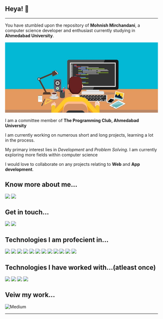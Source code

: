 ## Heya! 👋
---

You have stumbled upon the repository of **Mohnish Mirchandani**, a computer science developer and enthusiast currently studying in **Ahmedabad University**.

![Profile Image](./code_background.jpg?raw=true)


I am a committee member of **The Programming Club, Ahmedabad University**

I am currently working on numerous short and long projects, learning a lot in the process. 

My primary interest lies in *Development* and *Problem Solving*. I am currently exploring more fields within computer science

I would love to collaborate on any projects relating to **Web** and **App development**. 

## Know more about me...
<a href=""><img src="https://img.shields.io/badge/github-%23121011.svg?style=for-the-badge&logo=github&logoColor=white"/></a>
<a href="www.linkedin.com/in/mohnishmirchandani"><img src="https://img.shields.io/badge/linkedin-%230077B5.svg?style=for-the-badge&logo=linkedin&logoColor=white"/></a>



## Get in touch...
<a href="https://github.com/mirchandani-mohnish"><img src="https://img.shields.io/badge/Gmail-D14836?style=for-the-badge&logo=gmail&logoColor=white"/></a>
<a href="www.linkedin.com/in/mohnishmirchandani"><img src="https://img.shields.io/badge/linkedin-%230077B5.svg?style=for-the-badge&logo=linkedin&logoColor=white"/></a>

## Technologies I am profecient in...

<p float="left">
<img src="https://img.shields.io/badge/c%20-%2300599C.svg?&style=for-the-badge&logo=c&logoColor=white"/>
<img src="https://img.shields.io/badge/c++%20-%2300599C.svg?&style=for-the-badge&logo=c%2B%2B&ogoColor=white"/>
<img src="https://img.shields.io/badge/node.js%20-%2343853D.svg?&style=for-the-badge&logo=node.js&logoColor=white" />
<img src="https://img.shields.io/badge/javascript%20-%23323330.svg?&style=for-the-badge&logo=javascript&logoColor=%23F7DF1E"/>
<img src="https://img.shields.io/badge/html5%20-%23E34F26.svg?&style=for-the-badge&logo=html5&logoColor=white"/>
<img src="https://img.shields.io/badge/css3%20-%231572B6.svg?&style=for-the-badge&logo=css3&logoColor=white"/>
<img src="https://img.shields.io/badge/python%20-%2314354C.svg?&style=for-the-badge&logo=python&logoColor=white"/>
<img src="https://img.shields.io/badge/bootstrap%20-%23563D7C.svg?&style=for-the-badge&logo=bootstrap&logoColor=white"/>
<img src="https://img.shields.io/badge/git%20-%23F05033.svg?&style=for-the-badge&logo=git&logoColor=white"/>
<img src="https://img.shields.io/badge/Ubuntu-E95420?style=for-the-badge&logo=ubuntu&logoColor=white"/>
<img src="https://img.shields.io/badge/Linux-FCC624?style=for-the-badge&logo=linux&logoColor=black"/>
<img src="https://img.shields.io/badge/Arduino-00979D?style=for-the-badge&logo=Arduino&logoColor=white"/>
 

</p>

## Technologies I have worked with...(atleast once)

<p float="left">
  <img src="https://img.shields.io/badge/Ubuntu-E95420?style=for-the-badge&logo=ubuntu&logoColor=white"/>
  <img src="https://img.shields.io/badge/Ubuntu-E95420?style=for-the-badge&logo=ubuntu&logoColor=white"/>
  <img src="https://img.shields.io/badge/Ubuntu-E95420?style=for-the-badge&logo=ubuntu&logoColor=white"/>
  <img src="https://img.shields.io/badge/Ubuntu-E95420?style=for-the-badge&logo=ubuntu&logoColor=white"/> 
  
</p>
  




## Veiw my work...
![Medium](https://img.shields.io/badge/Medium-12100E?style=for-the-badge&logo=medium&logoColor=white)

---




<!--
**mirchandani-mohnish/mirchandani-mohnish** is a ✨ _special_ ✨ repository because its `README.md` (this file) appears on your GitHub profile.

Here are some ideas to get you started:

- 🔭 I’m currently working on ...
- 🌱 I’m currently learning ...
- 👯 I’m looking to collaborate on ...
- 🤔 I’m looking for help with ...
- 💬 Ask me about ...
- 📫 How to reach me: ...
- 😄 Pronouns: ...
- ⚡ Fun fact: ...
-->
